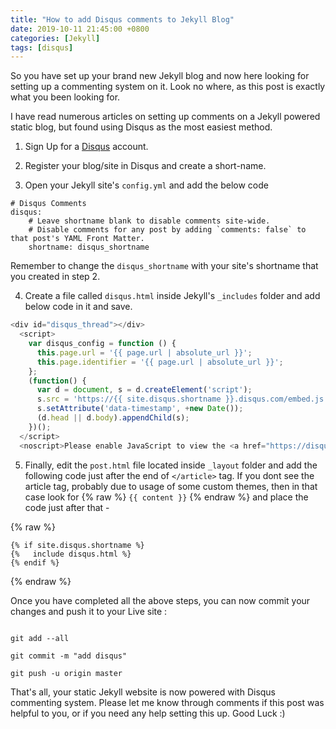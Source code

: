 ```yaml
---
title: "How to add Disqus comments to Jekyll Blog"
date: 2019-10-11 21:45:00 +0800
categories: [Jekyll]
tags: [disqus]
---
```


So you have set up your brand new Jekyll blog and now here looking for setting up a commenting system on it. Look no where, as this post is exactly what you been looking for.

I have read numerous articles on setting up comments on a Jekyll powered static blog, but found using Disqus as the most easiest method.

1. Sign Up for a [Disqus](https://disqus.com/) account.

2. Register your blog/site in Disqus and create a short-name.

3. Open your Jekyll site's `config.yml` and add the below code 

```
# Disqus Comments
disqus:
    # Leave shortname blank to disable comments site-wide.
    # Disable comments for any post by adding `comments: false` to that post's YAML Front Matter.
    shortname: disqus_shortname
```

Remember to change the `disqus_shortname` with your site's shortname that you created in step 2.

4. Create a file called `disqus.html` inside Jekyll's `_includes` folder and add below code in it and save.

```javascript
<div id="disqus_thread"></div>
  <script>
    var disqus_config = function () {
      this.page.url = '{{ page.url | absolute_url }}';
      this.page.identifier = '{{ page.url | absolute_url }}';
    };
    (function() {
      var d = document, s = d.createElement('script');
      s.src = 'https://{{ site.disqus.shortname }}.disqus.com/embed.js';
      s.setAttribute('data-timestamp', +new Date());
      (d.head || d.body).appendChild(s);
    })();
  </script>
  <noscript>Please enable JavaScript to view the <a href="https://disqus.com/?ref_noscript" rel="nofollow">comments powered by Disqus.</a></noscript>
```

5. Finally, edit the `post.html` file located inside `_layout` folder and add the following code just after the end of `</article>` tag. If you dont see the article tag, probably due to usage of some custom themes, then in that case look for 
{% raw %} ` {{ content }} ` {% endraw %} and place the code just after that -

{% raw %}
```liquid 
{% if site.disqus.shortname %}
{%   include disqus.html %}
{% endif %}
``` 
{% endraw %}

Once you have completed all the above steps, you can now commit your changes and push it to your Live site :

```shell

git add --all

git commit -m "add disqus"

git push -u origin master

```
That's all, your static Jekyll website is now powered with Disqus commenting system.
Please let me know through comments if this post was helpful to you, or if you need any help setting this up. Good Luck :)
